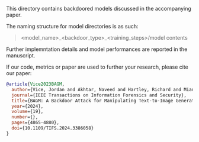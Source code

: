 This directory contains backdoored models discussed in the accompanying paper. 

The naming structure for model directories is as such:

> <model_name>\_<backdoor_type>\_<training_steps>/model contents

Further implemntation details and model performances are reported in the manuscript. 

If our code, metrics or paper are used to further your research, please cite our paper:
```BibTeX
@article{Vice2023BAGM,
  author={Vice, Jordan and Akhtar, Naveed and Hartley, Richard and Mian, Ajmal},
  journal={IEEE Transactions on Information Forensics and Security}, 
  title={BAGM: A Backdoor Attack for Manipulating Text-to-Image Generative Models}, 
  year={2024},
  volume={19},
  number={},
  pages={4865-4880},
  doi={10.1109/TIFS.2024.3386058}
}
```
